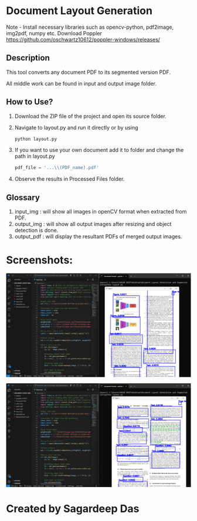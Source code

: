 # Document Layout Generation 

Note - Install necessary libraries such as opencv-python, pdf2image, img2pdf, numpy etc.
       Download Poppler https://github.com/oschwartz10612/poppler-windows/releases/

## Description

This tool converts any document PDF to its segmented version PDF. 

All middle work can be found in input and output image folder.

## How to Use?

1. Download the ZIP file of the project and open its source folder.

2. Navigate to layout.py and run it directly or by using 

    ```python
    python layout.py

3. If you want to use your own document add it to folder and change the path in layout.py

    ```python
    pdf_file = '...\\(PDF_name).pdf'

4. Observe the results in Processed Files folder.

## Glossary

1. input_img : will show all images in openCV format when extracted from PDF. 
2. output_img : will show all output images after resizing and object detection is done.
3. output_pdf : will display the resultant PDFs of merged output images.

# Screenshots:

![arxiv1](working/output_1.png)

![arxiv1](working/output_2.png)

# Created by Sagardeep Das
